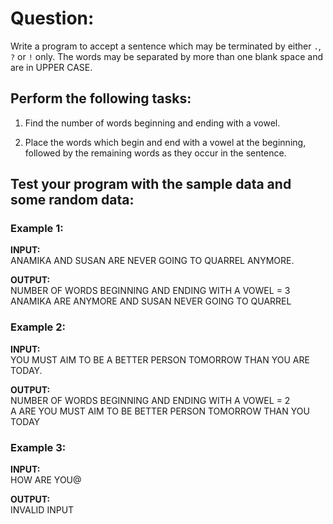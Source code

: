 # Question:

Write a program to accept a sentence which may be terminated by either `.`, `?` or `!` only. The words may be separated by more than one blank space and are in UPPER CASE.

## Perform the following tasks:

1. Find the number of words beginning and ending with a vowel.

2. Place the words which begin and end with a vowel at the beginning, followed by the remaining words as they occur in the sentence.

## Test your program with the sample data and some random data:

### Example 1:

**INPUT:**  
ANAMIKA AND SUSAN ARE NEVER GOING TO QUARREL ANYMORE.

**OUTPUT:**  
NUMBER OF WORDS BEGINNING AND ENDING WITH A VOWEL = 3  
ANAMIKA ARE ANYMORE AND SUSAN NEVER GOING TO QUARREL

### Example 2:

**INPUT:**  
YOU MUST AIM TO BE A BETTER PERSON TOMORROW THAN YOU ARE TODAY.

**OUTPUT:**  
NUMBER OF WORDS BEGINNING AND ENDING WITH A VOWEL = 2  
A ARE YOU MUST AIM TO BE BETTER PERSON TOMORROW THAN YOU TODAY

### Example 3:

**INPUT:**  
HOW ARE YOU@

**OUTPUT:**  
INVALID INPUT

